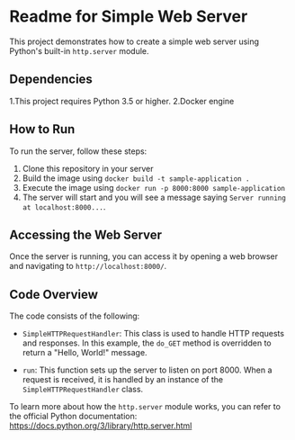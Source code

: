 # Readme for Simple Web Server

This project demonstrates how to create a simple web server using Python's built-in `http.server` module.

## Dependencies

1.This project requires Python 3.5 or higher.
2.Docker engine


## How to Run

To run the server, follow these steps:

1. Clone this repository in your server
2. Build the image using ```docker build -t sample-application .```
3. Execute the image using ```docker run -p 8000:8000 sample-application```
4. The server will start and you will see a message saying `Server running at localhost:8000...`.

## Accessing the Web Server

Once the server is running, you can access it by opening a web browser and navigating to `http://localhost:8000/`.

## Code Overview

The code consists of the following:

- `SimpleHTTPRequestHandler`: This class is used to handle HTTP requests and responses. In this example, the `do_GET` method is overridden to return a "Hello, World!" message.

- `run`: This function sets up the server to listen on port 8000. When a request is received, it is handled by an instance of the `SimpleHTTPRequestHandler` class.

To learn more about how the `http.server` module works, you can refer to the official Python documentation: https://docs.python.org/3/library/http.server.html
